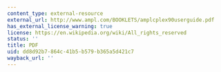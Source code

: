 ```yaml
---
content_type: external-resource
external_url: http://www.ampl.com/BOOKLETS/amplcplex90userguide.pdf
has_external_license_warning: true
license: https://en.wikipedia.org/wiki/All_rights_reserved
status: ''
title: PDF
uid: dd8d92b7-864c-41b5-b579-b365a5d421c7
wayback_url: ''
---
```

